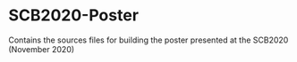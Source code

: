 # SCB2020-Poster
Contains the sources files for building the poster presented at the SCB2020 (November 2020)
